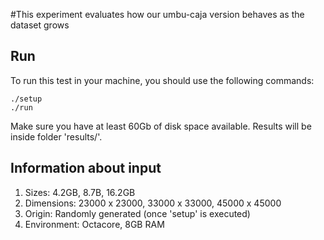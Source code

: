 #This experiment evaluates how our umbu-caja version behaves as the dataset grows

## Run

To run this test in your machine, you should use the following commands:

```
./setup
./run
```

Make sure you have at least 60Gb of disk space available. Results will be inside folder 'results/'.

## Information about input

1. Sizes: 4.2GB, 8.7B, 16.2GB
2. Dimensions: 23000 x 23000, 33000 x 33000, 45000 x 45000 
3. Origin: Randomly generated (once 'setup' is executed)
4. Environment: Octacore, 8GB RAM